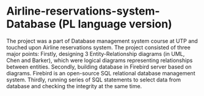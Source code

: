 # Airline-reservations-system-Database (PL language version)

The project was a part of Database management system course at UTP and touched upon Airline reservations system. 
The project consisted of three major points: 
Firstly, designing 3 Entity-Relationship diagrams (in UML, Chen and Barker), which were logical diagrams representing relationships 
between entities. 
Secondly, building database in Firebird server based on diagrams. Firebird is an open-source SQL relational database management system. 
Thirdly, running series of SQL statements to select data from database and checking the integrity at the same time. 
